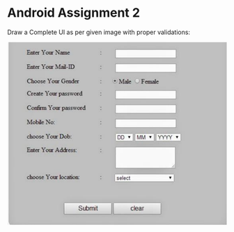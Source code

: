 # Android Assignment 2

Draw a Complete UI as per given image with proper validations:

![question-prompt](./question-prompt.png)